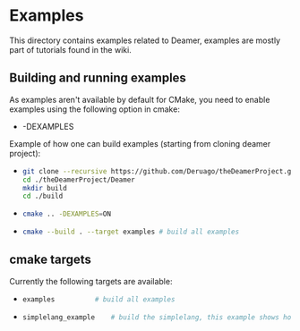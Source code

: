 # Examples

This directory contains examples related to Deamer, examples are mostly part of tutorials found in the wiki.

## Building and running examples

As examples aren't available by default for CMake, you need to enable examples using the following option in cmake:

- -DEXAMPLES

Example of how one can build examples (starting from cloning deamer project):

- ```bash
  git clone --recursive https://github.com/Deruago/theDeamerProject.git
  cd ./theDeamerProject/Deamer
  mkdir build
  cd ./build
  ```

- ```bash
  cmake .. -DEXAMPLES=ON
  ```

- ```bash
  cmake --build . --target examples # build all examples
  ```

## cmake targets

Currently the following targets are available:

- ```bash
  examples			# build all examples
  ```

- ```bash
  simplelang_example	# build the simplelang, this example shows how to define a language
  ```

